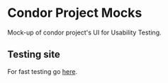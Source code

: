 # Condor Project Mocks
Mock-up of condor project's UI for Usability Testing.

## Testing site

For fast testing go [here](https://friasdesign.github.io/condor-project-mocks/build).